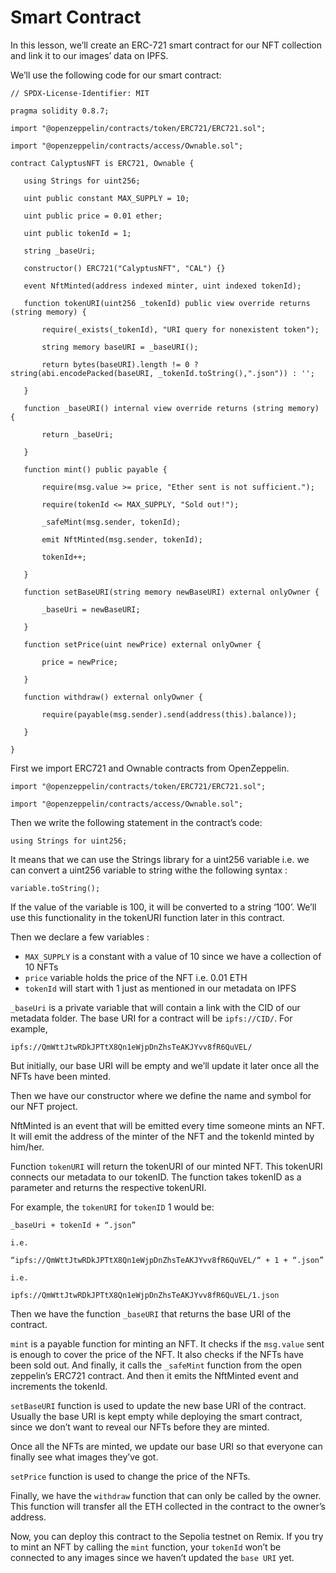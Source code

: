 # Smart Contract

In this lesson, we’ll create an ERC-721 smart contract for our NFT collection and link it to our images’ data on IPFS.

We’ll use the following code for our smart contract:

```solidity
// SPDX-License-Identifier: MIT

pragma solidity 0.8.7;

import "@openzeppelin/contracts/token/ERC721/ERC721.sol";

import "@openzeppelin/contracts/access/Ownable.sol";

contract CalyptusNFT is ERC721, Ownable {

   using Strings for uint256;

   uint public constant MAX_SUPPLY = 10;

   uint public price = 0.01 ether;

   uint public tokenId = 1;

   string _baseUri;

   constructor() ERC721("CalyptusNFT", "CAL") {}

   event NftMinted(address indexed minter, uint indexed tokenId);

   function tokenURI(uint256 _tokenId) public view override returns (string memory) {

       require(_exists(_tokenId), "URI query for nonexistent token");

       string memory baseURI = _baseURI();

       return bytes(baseURI).length != 0 ? string(abi.encodePacked(baseURI, _tokenId.toString(),".json")) : '';

   }

   function _baseURI() internal view override returns (string memory) {

       return _baseUri;

   }

   function mint() public payable {

       require(msg.value >= price, "Ether sent is not sufficient.");

       require(tokenId <= MAX_SUPPLY, "Sold out!");

       _safeMint(msg.sender, tokenId);

       emit NftMinted(msg.sender, tokenId);

       tokenId++;

   }

   function setBaseURI(string memory newBaseURI) external onlyOwner {

       _baseUri = newBaseURI;

   }

   function setPrice(uint newPrice) external onlyOwner {

       price = newPrice;

   }

   function withdraw() external onlyOwner {

       require(payable(msg.sender).send(address(this).balance));

   }

}
```

First we import ERC721 and Ownable contracts from OpenZeppelin.

```solidity
import "@openzeppelin/contracts/token/ERC721/ERC721.sol";

import "@openzeppelin/contracts/access/Ownable.sol";
```

Then we write the following statement in the contract’s code:

```solidity
using Strings for uint256;
```

It means that we can use the Strings library for a uint256 variable i.e. we can convert a uint256 variable to string withe the following syntax :

```solidity
variable.toString();
```

If the value of the variable is 100, it will be converted to a string ‘100’. We’ll use this functionality in the tokenURI function later in this contract.

Then we declare a few variables : 

- `MAX_SUPPLY` is a constant with a value of 10 since we have a collection of 10 NFTs
- `price` variable holds the price of the NFT i.e. 0.01 ETH
- `tokenId` will start with 1 just as mentioned in our metadata on IPFS

`_baseUri` is a private variable that will contain a link with the CID of our metadata folder. The base URI for a contract will be `ipfs://CID/`. For example,

```
ipfs://QmWttJtwRDkJPTtX8Qn1eWjpDnZhsTeAKJYvv8fR6QuVEL/ 
```

But initially, our base URI will be empty and we’ll update it later once all the NFTs have been minted.

Then we have our constructor where we define the name and symbol for our NFT project.

NftMinted is an event that will be emitted every time someone mints an NFT. It will emit the address of the minter of the NFT and the tokenId minted by him/her.

Function `tokenURI` will return the tokenURI of our minted NFT. This tokenURI connects our metadata to our tokenID. The function takes tokenID as a parameter and returns the respective tokenURI.

For example, the `tokenURI` for `tokenID` 1 would be:

```
_baseUri + tokenId + “.json”

i.e.

“ipfs://QmWttJtwRDkJPTtX8Qn1eWjpDnZhsTeAKJYvv8fR6QuVEL/“ + 1 + “.json”

i.e.

ipfs://QmWttJtwRDkJPTtX8Qn1eWjpDnZhsTeAKJYvv8fR6QuVEL/1.json
```

Then we have the function `_baseURI` that returns the base URI of the contract.

`mint` is a payable function for minting an NFT. It checks if the `msg.value` sent is enough to cover the price of the NFT. It also checks if the NFTs have been sold out. And finally, it calls the `_safeMint` function from the open zeppelin’s ERC721 contract. And then it emits the NftMinted event and increments the tokenId.

`setBaseURI` function is used to update the new base URI of the contract. Usually the base URI is kept empty while deploying the smart contract, since we don’t want to reveal our NFTs before they are minted.

Once all the NFTs are minted, we update our base URI so that everyone can finally see what images they’ve got.

`setPrice` function is used to change the price of the NFTs.

Finally, we have the `withdraw` function that can only be called by the owner. This function will transfer all the ETH collected in the contract to the owner’s address.

Now, you can deploy this contract to the Sepolia testnet on Remix. If you try to mint an NFT by calling the `mint` function, your `tokenId` won’t be connected to any images since we haven’t updated the `base URI` yet.